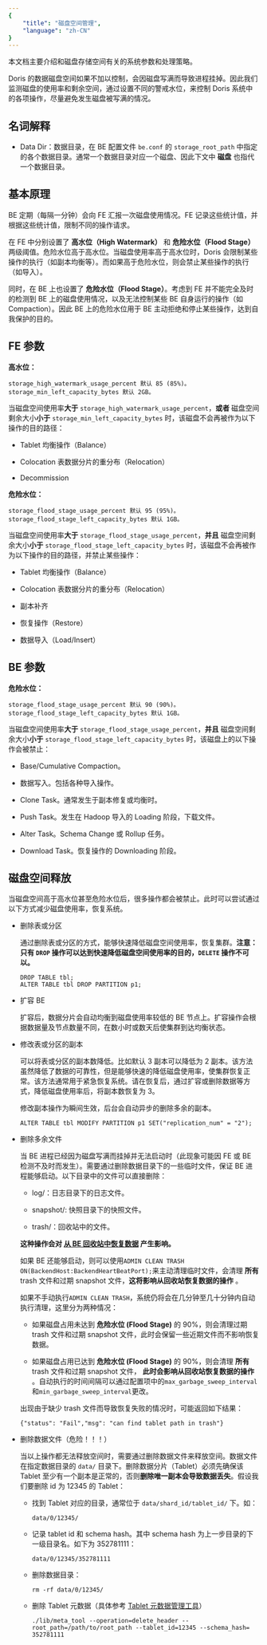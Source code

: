 ```yaml
---
{
    "title": "磁盘空间管理",
    "language": "zh-CN"
}
---
```


<!-- 
Licensed to the Apache Software Foundation (ASF) under one
or more contributor license agreements.  See the NOTICE file
distributed with this work for additional information
regarding copyright ownership.  The ASF licenses this file
to you under the Apache License, Version 2.0 (the
"License"); you may not use this file except in compliance
with the License.  You may obtain a copy of the License at

  http://www.apache.org/licenses/LICENSE-2.0

Unless required by applicable law or agreed to in writing,
software distributed under the License is distributed on an
"AS IS" BASIS, WITHOUT WARRANTIES OR CONDITIONS OF ANY
KIND, either express or implied.  See the License for the
specific language governing permissions and limitations
under the License.
-->



本文档主要介绍和磁盘存储空间有关的系统参数和处理策略。

Doris 的数据磁盘空间如果不加以控制，会因磁盘写满而导致进程挂掉。因此我们监测磁盘的使用率和剩余空间，通过设置不同的警戒水位，来控制 Doris 系统中的各项操作，尽量避免发生磁盘被写满的情况。

## 名词解释

- Data Dir：数据目录，在 BE 配置文件 `be.conf` 的 `storage_root_path` 中指定的各个数据目录。通常一个数据目录对应一个磁盘、因此下文中 **磁盘** 也指代一个数据目录。

## 基本原理

BE 定期（每隔一分钟）会向 FE 汇报一次磁盘使用情况。FE 记录这些统计值，并根据这些统计值，限制不同的操作请求。

在 FE 中分别设置了 **高水位（High Watermark）** 和 **危险水位（Flood Stage）** 两级阈值。危险水位高于高水位。当磁盘使用率高于高水位时，Doris 会限制某些操作的执行（如副本均衡等）。而如果高于危险水位，则会禁止某些操作的执行（如导入）。

同时，在 BE 上也设置了 **危险水位（Flood Stage）**。考虑到 FE 并不能完全及时的检测到 BE 上的磁盘使用情况，以及无法控制某些 BE 自身运行的操作（如 Compaction）。因此 BE 上的危险水位用于 BE 主动拒绝和停止某些操作，达到自我保护的目的。

## FE 参数

**高水位：**

```text
storage_high_watermark_usage_percent 默认 85 (85%)。
storage_min_left_capacity_bytes 默认 2GB。
```

当磁盘空间使用率**大于** `storage_high_watermark_usage_percent`，**或者** 磁盘空间剩余大小**小于** `storage_min_left_capacity_bytes` 时，该磁盘不会再被作为以下操作的目的路径：

- Tablet 均衡操作（Balance）

- Colocation 表数据分片的重分布（Relocation）

- Decommission

**危险水位：**

```text
storage_flood_stage_usage_percent 默认 95 (95%)。
storage_flood_stage_left_capacity_bytes 默认 1GB。
```

当磁盘空间使用率**大于** `storage_flood_stage_usage_percent`，**并且** 磁盘空间剩余大小**小于** `storage_flood_stage_left_capacity_bytes` 时，该磁盘不会再被作为以下操作的目的路径，并禁止某些操作：

- Tablet 均衡操作（Balance）

- Colocation 表数据分片的重分布（Relocation）

- 副本补齐

- 恢复操作（Restore）

- 数据导入（Load/Insert）

## BE 参数

**危险水位：**

```text
storage_flood_stage_usage_percent 默认 90 (90%)。
storage_flood_stage_left_capacity_bytes 默认 1GB。
```

当磁盘空间使用率**大于** `storage_flood_stage_usage_percent`，**并且** 磁盘空间剩余大小**小于** `storage_flood_stage_left_capacity_bytes` 时，该磁盘上的以下操作会被禁止：

- Base/Cumulative Compaction。

- 数据写入。包括各种导入操作。

- Clone Task。通常发生于副本修复或均衡时。

- Push Task。发生在 Hadoop 导入的 Loading 阶段，下载文件。

- Alter Task。Schema Change 或 Rollup 任务。

- Download Task。恢复操作的 Downloading 阶段。

## 磁盘空间释放

当磁盘空间高于高水位甚至危险水位后，很多操作都会被禁止。此时可以尝试通过以下方式减少磁盘使用率，恢复系统。

- 删除表或分区

  通过删除表或分区的方式，能够快速降低磁盘空间使用率，恢复集群。**注意：只有 `DROP` 操作可以达到快速降低磁盘空间使用率的目的，`DELETE` 操作不可以。**

  ```text
  DROP TABLE tbl;
  ALTER TABLE tbl DROP PARTITION p1;
  ```

- 扩容 BE

  扩容后，数据分片会自动均衡到磁盘使用率较低的 BE 节点上。扩容操作会根据数据量及节点数量不同，在数小时或数天后使集群到达均衡状态。

- 修改表或分区的副本

  可以将表或分区的副本数降低。比如默认 3 副本可以降低为 2 副本。该方法虽然降低了数据的可靠性，但是能够快速的降低磁盘使用率，使集群恢复正常。该方法通常用于紧急恢复系统。请在恢复后，通过扩容或删除数据等方式，降低磁盘使用率后，将副本数恢复为 3。

  修改副本操作为瞬间生效，后台会自动异步的删除多余的副本。

  ```text
  ALTER TABLE tbl MODIFY PARTITION p1 SET("replication_num" = "2");
  ```

- 删除多余文件

  当 BE 进程已经因为磁盘写满而挂掉并无法启动时（此现象可能因 FE 或 BE 检测不及时而发生）。需要通过删除数据目录下的一些临时文件，保证 BE 进程能够启动。以下目录中的文件可以直接删除：

  - log/：日志目录下的日志文件。
  
  - snapshot/: 快照目录下的快照文件。
  
  - trash/：回收站中的文件。

  **这种操作会对 [从 BE 回收站中恢复数据](../../admin-manual/data-admin/recyclebin.md) 产生影响。**

  如果 BE 还能够启动，则可以使用`ADMIN CLEAN TRASH ON(BackendHost:BackendHeartBeatPort);`来主动清理临时文件，会清理 **所有** trash 文件和过期 snapshot 文件，**这将影响从回收站恢复数据的操作** 。

  如果不手动执行`ADMIN CLEAN TRASH`，系统仍将会在几分钟至几十分钟内自动执行清理，这里分为两种情况：

  - 如果磁盘占用未达到 **危险水位 (Flood Stage)** 的 90%，则会清理过期 trash 文件和过期 snapshot 文件，此时会保留一些近期文件而不影响恢复数据。
  
  - 如果磁盘占用已达到 **危险水位 (Flood Stage)** 的 90%，则会清理 **所有** trash 文件和过期 snapshot 文件， **此时会影响从回收站恢复数据的操作** 。自动执行的时间间隔可以通过配置项中的`max_garbage_sweep_interval`和`min_garbage_sweep_interval`更改。

  出现由于缺少 trash 文件而导致恢复失败的情况时，可能返回如下结果：

  ```text
  {"status": "Fail","msg": "can find tablet path in trash"}
  ```

- 删除数据文件（危险！！！）

  当以上操作都无法释放空间时，需要通过删除数据文件来释放空间。数据文件在指定数据目录的 `data/` 目录下。删除数据分片（Tablet）必须先确保该 Tablet 至少有一个副本是正常的，否则**删除唯一副本会导致数据丢失**。假设我们要删除 id 为 12345 的 Tablet：

  - 找到 Tablet 对应的目录，通常位于 `data/shard_id/tablet_id/` 下。如：

    `data/0/12345/`

  - 记录 tablet id 和 schema hash。其中 schema hash 为上一步目录的下一级目录名。如下为 352781111：

    `data/0/12345/352781111`

  - 删除数据目录：

    `rm -rf data/0/12345/`

  - 删除 Tablet 元数据（具体参考 [Tablet 元数据管理工具](./tablet-meta-tool.md)）

    `./lib/meta_tool --operation=delete_header --root_path=/path/to/root_path --tablet_id=12345 --schema_hash= 352781111`
